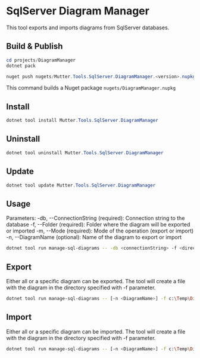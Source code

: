 # SqlServer Diagram Manager
This tool exports and imports diagrams from SqlServer databases.

## Build & Publish
```powershell
cd projects/DiagramManager
dotnet pack

nuget push nugets/Mutter.Tools.SqlServer.DiagramManager.<version>.nupkg --source https://dev.azure.com/swisslife/U_ITWorkbench/_artifacts/feed/SwissLife-U
```

This command builds a Nuget package `nugets/DiagramManager.nupkg`

## Install
```powershell
dotnet tool install Mutter.Tools.SqlServer.DiagramManager
```

## Uninstall
```powershell
dotnet tool uninstall Mutter.Tools.SqlServer.DiagramManager
```

## Update
```powershell
dotnet tool update Mutter.Tools.SqlServer.DiagramManager
```

## Usage
Parameters:
-db, --ConnectionString (required): Connection string to the database
-f, --Folder (required): Folder where the diagram will be exported or imported
-m, --Mode (required): Mode of the operation (export or import)
-n, --DiagramName (optional): Name of the diagram to export or import

```sh
dotnet tool run manage-sql-diagrams -- -db <connectionString> -f <directory> -m export|import [-n <DiagramName>]
```

## Export
Either all or a specific diagram can be exported. The tool will create a file with the diagram in the directory specified with -f parameter.

```sh
dotnet tool run manage-sql-diagrams -- [-n <DiagramName>] -f c:\Temp\Diagram -m export -db "Server=(localdb)\mssqllocaldb;Database=MyDb;Integrated Security=true;TrustServerCertificate=true;MultipleActiveResultSets=True"
```

## Import
Either all or a specific diagram can be imported. The tool will create a file with the diagram in the directory specified with -f parameter.

```sh
dotnet tool run manage-sql-diagrams -- [-n <DiagramName>] -f c:\Temp\Diagram -m import -db "Server=(localdb)\mssqllocaldb;Database=MyDb;Integrated Security=true;TrustServerCertificate=true;MultipleActiveResultSets=True"
```

